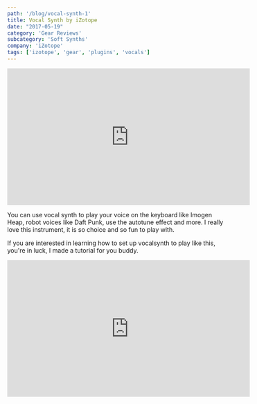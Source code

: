 ```yaml
---
path: '/blog/vocal-synth-1'
title: Vocal Synth by iZotope
date: "2017-05-19"
category: 'Gear Reviews'
subcategory: 'Soft Synths'
company: 'iZotope'
tags: ['izotope', 'gear', 'plugins', 'vocals']
---
```

<iframe src="https://www.youtube.com/embed/_D-HhAn8OeI" width="560" height="315" frameborder="0" allowfullscreen="allowfullscreen"></iframe>

You can use vocal synth to play your voice on the keyboard like Imogen Heap, robot voices like Daft Punk, use the autotune effect and more. I really love this instrument, it is so choice and so fun to play with.

If you are interested in learning how to set up vocalsynth to play like this, you're in luck, I made a tutorial for you buddy.

<iframe src="https://www.youtube.com/embed/sm-nk5smgDs" width="560" height="315" frameborder="0" allowfullscreen="allowfullscreen"></iframe>